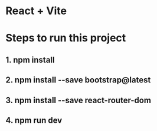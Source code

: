 # React + Vite

# Steps to run this project

## 1. npm install

## 2. npm install --save bootstrap@latest

## 3. npm install --save react-router-dom

## 4. npm run dev
